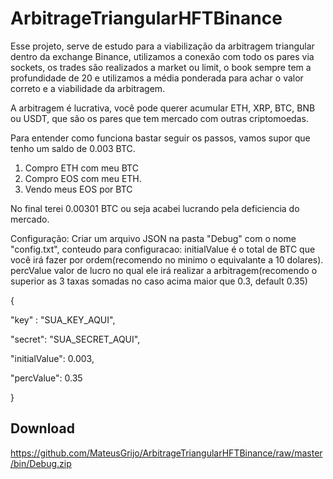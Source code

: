 # ArbitrageTriangularHFTBinance

Esse projeto, serve de estudo para a viabilização da arbitragem triangular dentro da exchange Binance, utilizamos a conexão com todo os pares via sockets, os trades são realizados a market ou limit, o book sempre tem a profundidade de 20 e utilizamos a média ponderada para achar o valor correto e a viabilidade da arbitragem.

A arbitragem é lucrativa, você pode querer acumular ETH, XRP, BTC, BNB ou USDT, que são os pares que tem mercado com outras criptomoedas.

Para entender como funciona bastar seguir os passos, vamos supor que tenho um saldo de 0.003 BTC.

1.  Compro ETH com meu BTC
2.  Compro EOS com meu ETH.
3.  Vendo meus EOS por BTC

No final terei 0.00301 BTC ou seja acabei lucrando pela deficiencia do mercado.

Configuração:
Criar um arquivo JSON na pasta "Debug" com o nome "config.txt", conteudo para configuracao:
initialValue é o total de BTC que você irá fazer por ordem(recomendo no minimo o equivalante a 10 dolares).
percValue valor de lucro no qual ele irá realizar a arbitragem(recomendo o superior as 3 taxas somadas no caso acima maior que 0.3, default 0.35)

{

"key" : "SUA_KEY_AQUI",

"secret": "SUA_SECRET_AQUI",

"initialValue": 0.003,

"percValue": 0.35

}

## Download

https://github.com/MateusGrijo/ArbitrageTriangularHFTBinance/raw/master/bin/Debug.zip
